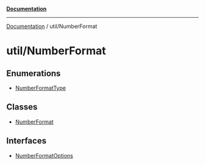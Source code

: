 [**Documentation**](../../index.md)

***

[Documentation](../../index.md) / util/NumberFormat

# util/NumberFormat

## Enumerations

- [NumberFormatType](enumerations/NumberFormatType.md)

## Classes

- [NumberFormat](classes/NumberFormat.md)

## Interfaces

- [NumberFormatOptions](interfaces/NumberFormatOptions.md)
